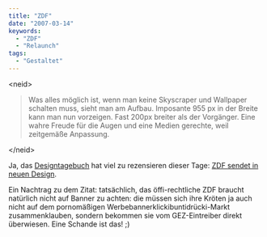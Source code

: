 ```yaml
---
title: "ZDF"
date: "2007-03-14"
keywords:
  - "ZDF"
  - "Relaunch"
tags:
  - "Gestaltet"
---
```


&lt;neid&gt;

> Was alles möglich ist, wenn man keine Skyscraper und Wallpaper schalten muss, sieht man am Aufbau. Imposante 955 px in der Breite kann man nun vorzeigen. Fast 200px breiter als der Vorgänger. Eine wahre Freude für die Augen und eine Medien gerechte, weil zeitgemäße Anpassung.

&lt;/neid&gt;

Ja, das [Designtagebuch](http://www.designtagebuch.de/) hat viel zu rezensieren dieser Tage: [ZDF sendet in neuen Design](http://www.designtagebuch.de/zdfde-sendet-im-neuen-design/).

Ein Nachtrag zu dem Zitat: tatsächlich, das öffi-rechtliche ZDF braucht natürlich nicht auf Banner zu achten: die müssen sich ihre Kröten ja auch nicht auf dem pornomäßigen Werbebannerklickibuntidrücki-Markt zusammenklauben, sondern bekommen sie vom GEZ-Eintreiber direkt überwiesen. Eine Schande ist das! ;)

